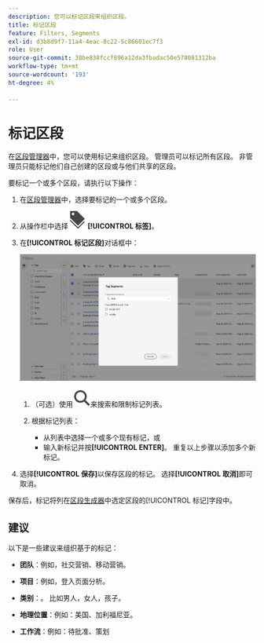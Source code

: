 ```yaml
---
description: 您可以标记区段来组织区段。
title: 标记区段
feature: Filters, Segments
exl-id: d3b8d9f7-11a4-4eac-8c22-5c86601ec7f3
role: User
source-git-commit: 38be838fccf896a12da3fbadac50e578081312ba
workflow-type: tm+mt
source-wordcount: '193'
ht-degree: 4%

---
```


# 标记区段

在[区段管理器](seg-manage.md)中，您可以使用标记来组织区段。 管理员可以标记所有区段。 非管理员只能标记他们自己创建的区段或与他们共享的区段。

要标记一个或多个区段，请执行以下操作：

1. 在[区段管理器](seg-manage.md)中，选择要标记的一个或多个区段。
1. 从操作栏中选择![标签](/help/assets/icons/Labels.svg) **[!UICONTROL 标签]**。
1. 在&#x200B;**[!UICONTROL 标记区段]**&#x200B;对话框中：

   ![标记区段对话框](assets/tag-filter-dialog.png)

   1. （可选）使用![搜索](/help/assets/icons/Search.svg)来搜索和限制标记列表。

   2. 根据标记列表：

      * 从列表中选择一个或多个现有标记，或
      * 输入新标记并按&#x200B;**[!UICONTROL ENTER]**。 重复以上步骤以添加多个新标记。

1. 选择&#x200B;**[!UICONTROL 保存]**&#x200B;以保存区段的标记。 选择&#x200B;**[!UICONTROL 取消]**&#x200B;即可取消。

保存后，标记将列在[区段生成器](seg-builder.md)中选定区段的[!UICONTROL 标记]字段中。


## 建议

以下是一些建议来组织基于的标记：

* **团队**：例如，社交营销、移动营销。

* **项目**：例如，登入页面分析。

* **类别**：。 比如男人，女人，孩子。

* **地理位置**：例如：美国、加利福尼亚。

* **工作流**：例如：待批准、策划

